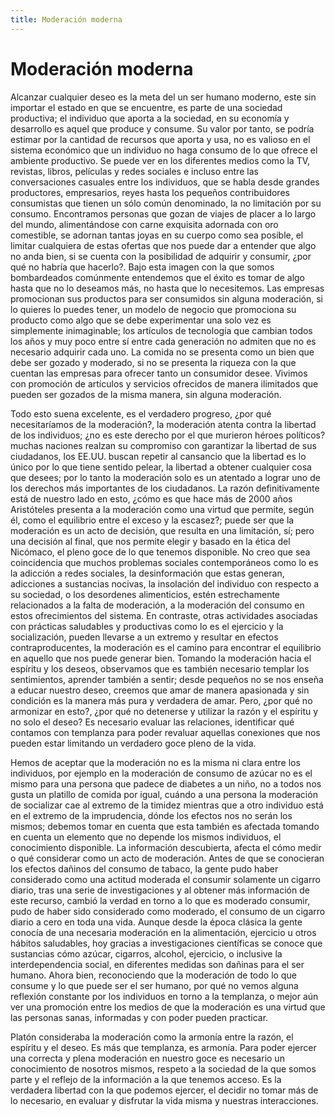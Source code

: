 ```yaml
---
title: Moderación moderna
---
```


# Moderación moderna

Alcanzar cualquier deseo es la meta del un ser humano moderno, este sin importar el estado en que se encuentre, es parte de una sociedad productiva; el individuo que aporta a la sociedad, en su economía y desarrollo es aquel que produce y consume. Su valor por tanto, se podría estimar por la cantidad de recursos que aporta y usa, no es valioso en el sistema económico que un individuo no haga consumo de lo que ofrece el ambiente productivo. Se puede ver en los diferentes medios como la TV, revistas, libros, películas y redes sociales e incluso entre las conversaciones casuales entre los individuos, que se habla desde grandes productores, empresarios, reyes hasta los pequeños contribuidores consumistas que tienen un sólo común denominado, la no limitación por su consumo. Encontramos personas que gozan de viajes de placer a lo largo del mundo, alimentándose con carne exquisita adornada con oro comestible, se adornan tantas joyas en su cuerpo como sea posible, el limitar cualquiera de estas ofertas que nos puede dar a entender que algo no anda bien, si se cuenta con la posibilidad de adquirir y consumir, ¿por qué no habría que hacerlo?. Bajo esta imagen con la que somos bombardeados comúnmente entendemos que el éxito es tomar de algo hasta que no lo deseamos más, no hasta que lo necesitemos. Las empresas promocionan sus productos para ser consumidos sin alguna moderación, si lo quieres lo puedes tener, un modelo de negocio que promociona su producto como algo que se debe experimentar una solo vez es simplemente inimaginable; los artículos de tecnología que cambian todos los años y muy poco entre sí entre cada generación no admiten que no es necesario adquirir cada uno. La comida no se presenta como un bien que debe ser gozado y moderado, si no se presenta la riqueza con la que cuentan las empresas para ofrecer tanto un consumidor desee. Vivimos con promoción de artículos y servicios ofrecidos de manera ilimitados que pueden ser gozados de la misma manera, sin alguna moderación.

Todo esto suena excelente, es el verdadero progreso, ¿por qué necesitaríamos de la moderación?, la moderación atenta contra la libertad de los individuos; ¿no es este derecho por el que murieron héroes políticos? muchas naciones realzan su compromiso con garantizar la libertad de sus ciudadanos, los EE.UU. buscan repetir al cansancio que la libertad es lo único por lo que tiene sentido pelear, la libertad a obtener cualquier cosa que desees; por lo tanto la moderación solo es un atentado a lograr uno de los derechos más importantes de los ciudadanos. La razón definitivamente está de nuestro lado en esto, ¿cómo es que hace más de 2000 años Aristóteles presenta a la moderación como una virtud que permite, según él, como el equilibrio entre el exceso y la escasez?; puede ser que la moderación es un acto de decisión, que resulta en una limitación, sí; pero una decisión al final, que nos permite elegir y basado en la ética del Nicómaco, el pleno goce de lo que tenemos disponible. No creo que sea coincidencia que muchos problemas sociales contemporáneos como lo es la adicción a redes sociales, la desinformación que estas generan, adicciones a sustancias nocivas, la insolación del individuo con respecto a su sociedad, o los desordenes alimenticios, estén estrechamente relacionados a la falta de moderación, a la moderación del consumo en estos ofrecimientos del sistema. En contraste, otras actividades asociadas con prácticas saludables y productivas como lo es el ejercicio y la socialización, pueden llevarse a un extremo y resultar en efectos contraproducentes, la moderación es el camino para encontrar el equilibrio en aquello que nos puede generar bien. Tomando la moderación hacia el espíritu y los deseos, observamos que es también necesario templar los sentimientos, aprender también a sentir; desde pequeños no se nos enseña a educar nuestro deseo, creemos que amar de manera apasionada y sin condición es la manera más pura y verdadera de amar. Pero, ¿por qué no armonizar en esto?, ¿por qué no detenerse y utilizar la razón y el espíritu y no solo el deseo? Es necesario evaluar las relaciones, identificar qué contamos con templanza para poder revaluar aquellas conexiones que nos pueden estar limitando un verdadero goce pleno de la vida.

Hemos de aceptar que la moderación no es la misma ni clara entre los individuos, por ejemplo en la moderación de consumo de azúcar no es el mismo para una persona que padece de diabetes a un niño, no a todos nos gusta un platillo de comida por igual, cuándo a una persona la moderación de socializar cae al extremo de la timidez mientras que a otro individuo está en el extremo de la imprudencia, dónde los efectos nos no serán los mismos; debemos tomar en cuenta que esta también es afectada tomando en cuenta un elemento que no depende los mismos individuos, el conocimiento disponible. La información descubierta, afecta el cómo medir o qué considerar como un acto de moderación. Antes de que se conocieran los efectos dañinos del consumo de tabaco, la gente pudo haber considerado como una actitud moderada el consumir solamente un cigarro diario, tras una serie de investigaciones y al obtener más información de este recurso, cambió la verdad en torno a lo que es moderado consumir, pudo de haber sido considerado como moderado, el consumo de un cigarro diario a cero en toda una vida. Aunque desde la época clásica la gente conocía de una necesaria moderación en la alimentación, ejercicio u otros hábitos saludables, hoy gracias a investigaciones científicas se conoce que sustancias cómo azúcar, cigarros, alcohol, ejercicio, o inclusive la interdependencia social, en diferentes medidas son dañinas para el ser humano. Ahora bien, reconociendo que la moderación de todo lo que consume y lo que puede ser el ser humano, por qué no vemos alguna reflexión constante por los individuos en torno a la templanza, o mejor aún ver una promoción entre los medios de que la moderación es una virtud que las personas sanas, informadas y con poder pueden practicar.

Platón consideraba la moderación como la armonía entre la razón, el espíritu y el deseo. Es más que templanza, es armonía. Para poder ejercer una correcta y plena moderación en nuestro goce es necesario un conocimiento de nosotros mismos, respeto a la sociedad de la que somos parte y el reflejo de la información a la que tenemos acceso. Es la verdadera libertad con la que podemos ejercer, el decidir no tomar más de lo necesario, en evaluar y disfrutar la vida misma y nuestras interacciones.
